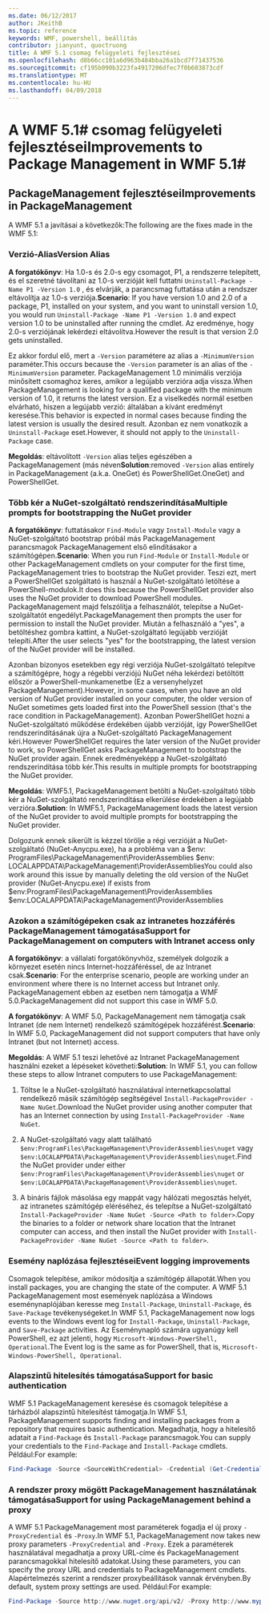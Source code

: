 ```yaml
---
ms.date: 06/12/2017
author: JKeithB
ms.topic: reference
keywords: WMF, powershell, beállítás
contributor: jianyunt, quoctruong
title: A WMF 5.1 csomag felügyeleti fejlesztései
ms.openlocfilehash: d8b66cc101a6d963b484bba26a1bcd7f71437536
ms.sourcegitcommit: cf195b090b3223fa4917206dfec7f0b603873cdf
ms.translationtype: MT
ms.contentlocale: hu-HU
ms.lasthandoff: 04/09/2018
---
```

# <a name="improvements-to-package-management-in-wmf-51"></a><span data-ttu-id="5fd46-103">A WMF 5.1# csomag felügyeleti fejlesztései</span><span class="sxs-lookup"><span data-stu-id="5fd46-103">Improvements to Package Management in WMF 5.1#</span></span>

## <a name="improvements-in-packagemanagement"></a><span data-ttu-id="5fd46-104">PackageManagement fejlesztései</span><span class="sxs-lookup"><span data-stu-id="5fd46-104">Improvements in PackageManagement</span></span> ##
<span data-ttu-id="5fd46-105">A WMF 5.1 a javításai a következők:</span><span class="sxs-lookup"><span data-stu-id="5fd46-105">The following are the fixes made in the WMF 5.1:</span></span>

### <a name="version-alias"></a><span data-ttu-id="5fd46-106">Verzió-Alias</span><span class="sxs-lookup"><span data-stu-id="5fd46-106">Version Alias</span></span>

<span data-ttu-id="5fd46-107">**A forgatókönyv**: Ha 1.0-s és 2.0-s egy csomagot, P1, a rendszerre telepített, és el szeretné távolítani az 1.0-s verzióját kell futtatni `Uninstall-Package -Name P1 -Version 1.0` , és elvárják, a parancsmag futtatása után a rendszer eltávolítja az 1.0-s verziója.</span><span class="sxs-lookup"><span data-stu-id="5fd46-107">**Scenario**: If you have version 1.0 and 2.0 of a package, P1, installed on your system, and you want to uninstall version 1.0, you would run `Uninstall-Package -Name P1 -Version 1.0` and expect version 1.0 to be uninstalled after running the cmdlet.</span></span> <span data-ttu-id="5fd46-108">Az eredménye, hogy 2.0-s verziójának lekérdezi eltávolítva.</span><span class="sxs-lookup"><span data-stu-id="5fd46-108">However the result is that version 2.0 gets uninstalled.</span></span>

<span data-ttu-id="5fd46-109">Ez akkor fordul elő, mert a `-Version` paramétere az alias a `-MinimumVersion` paraméter.</span><span class="sxs-lookup"><span data-stu-id="5fd46-109">This occurs because the `-Version` parameter is an alias of the `-MinimumVersion` parameter.</span></span> <span data-ttu-id="5fd46-110">PackageManagement 1.0 minimális verziója minősített csomaghoz keres, amikor a legújabb verzióra adja vissza.</span><span class="sxs-lookup"><span data-stu-id="5fd46-110">When PackageManagement is looking for a qualified package with the minimum version of 1.0, it returns the latest version.</span></span> <span data-ttu-id="5fd46-111">Ez a viselkedés normál esetben elvárható, hiszen a legújabb verzió: általában a kívánt eredményt keresése.</span><span class="sxs-lookup"><span data-stu-id="5fd46-111">This behavior is expected in normal cases because finding the latest version is usually the desired result.</span></span> <span data-ttu-id="5fd46-112">Azonban ez nem vonatkozik a `Uninstall-Package` eset.</span><span class="sxs-lookup"><span data-stu-id="5fd46-112">However, it should not apply to the `Uninstall-Package` case.</span></span>

<span data-ttu-id="5fd46-113">**Megoldás**: eltávolított `-Version` alias teljes egészében a PackageManagement (más néven</span><span class="sxs-lookup"><span data-stu-id="5fd46-113">**Solution**:removed `-Version` alias entirely in PackageManagement (a.k.a.</span></span> <span data-ttu-id="5fd46-114">OneGet) és PowerShellGet.</span><span class="sxs-lookup"><span data-stu-id="5fd46-114">OneGet) and PowerShellGet.</span></span>

### <a name="multiple-prompts-for-bootstrapping-the-nuget-provider"></a><span data-ttu-id="5fd46-115">Több kér a NuGet-szolgáltató rendszerindítása</span><span class="sxs-lookup"><span data-stu-id="5fd46-115">Multiple prompts for bootstrapping the NuGet provider</span></span>

<span data-ttu-id="5fd46-116">**A forgatókönyv**: futtatásakor `Find-Module` vagy `Install-Module` vagy a NuGet-szolgáltató bootstrap próbál más PackageManagement parancsmagok PackageManagement első elindításakor a számítógépen.</span><span class="sxs-lookup"><span data-stu-id="5fd46-116">**Scenario**: When you run `Find-Module` or `Install-Module` or other PackageManagement cmdlets on your computer for the first time, PackageManagement tries to bootstrap the NuGet provider.</span></span> <span data-ttu-id="5fd46-117">Teszi ezt, mert a PowerShellGet szolgáltató is használ a NuGet-szolgáltató letöltése a PowerShell-modulok.</span><span class="sxs-lookup"><span data-stu-id="5fd46-117">It does this because the PowerShellGet provider also uses the NuGet provider to download PowerShell modules.</span></span> <span data-ttu-id="5fd46-118">PackageManagement majd felszólítja a felhasználót, telepítse a NuGet-szolgáltatót engedélyt.</span><span class="sxs-lookup"><span data-stu-id="5fd46-118">PackageManagement then prompts the user for permission to install the NuGet provider.</span></span> <span data-ttu-id="5fd46-119">Miután a felhasználó a "yes", a betöltéshez gombra kattint, a NuGet-szolgáltató legújabb verzióját telepíti.</span><span class="sxs-lookup"><span data-stu-id="5fd46-119">After the user selects "yes" for the bootstrapping, the latest version of the NuGet provider will be installed.</span></span>

<span data-ttu-id="5fd46-120">Azonban bizonyos esetekben egy régi verziója NuGet-szolgáltató telepítve a számítógépre, hogy a régebbi verziójú NuGet néha lekérdezi betöltött először a PowerShell-munkamenetbe (Ez a versenyhelyzet PackageManagement).</span><span class="sxs-lookup"><span data-stu-id="5fd46-120">However, in some cases, when you have an old version of NuGet provider installed on your computer, the older version of NuGet sometimes gets loaded first into the PowerShell session (that's the race condition in PackageManagement).</span></span> <span data-ttu-id="5fd46-121">Azonban PowerShellGet hozni a NuGet-szolgáltató működése érdekében újabb verzióját, így PowerShellGet rendszerindításának újra a NuGet-szolgáltató PackageManagement kéri.</span><span class="sxs-lookup"><span data-stu-id="5fd46-121">However PowerShellGet requires the later version of the NuGet provider to work, so PowerShellGet asks PackageManagement to bootstrap the NuGet provider again.</span></span> <span data-ttu-id="5fd46-122">Ennek eredményeképp a NuGet-szolgáltató rendszerindítása több kér.</span><span class="sxs-lookup"><span data-stu-id="5fd46-122">This results in multiple prompts for bootstrapping the NuGet provider.</span></span>

<span data-ttu-id="5fd46-123">**Megoldás**: WMF5.1, PackageManagement betölti a NuGet-szolgáltató több kér a NuGet-szolgáltató rendszerindítása elkerülése érdekében a legújabb verzióra.</span><span class="sxs-lookup"><span data-stu-id="5fd46-123">**Solution**: In WMF5.1, PackageManagement loads the latest version of the NuGet provider to avoid multiple prompts for bootstrapping the NuGet provider.</span></span>

<span data-ttu-id="5fd46-124">Dolgozunk ennek sikerült is kézzel törölje a régi verzióját a NuGet-szolgáltató (NuGet-Anycpu.exe), ha a probléma van a $env: ProgramFiles\PackageManagement\ProviderAssemblies $env: LOCALAPPDATA\PackageManagement\ProviderAssemblies</span><span class="sxs-lookup"><span data-stu-id="5fd46-124">You could also work around this issue by manually deleting the old version of the NuGet provider (NuGet-Anycpu.exe) if exists from $env:ProgramFiles\PackageManagement\ProviderAssemblies $env:LOCALAPPDATA\PackageManagement\ProviderAssemblies</span></span>


### <a name="support-for-packagemanagement-on-computers-with-intranet-access-only"></a><span data-ttu-id="5fd46-125">Azokon a számítógépeken csak az intranetes hozzáférés PackageManagement támogatása</span><span class="sxs-lookup"><span data-stu-id="5fd46-125">Support for PackageManagement on computers with Intranet access only</span></span>

<span data-ttu-id="5fd46-126">**A forgatókönyv**: a vállalati forgatókönyvhöz, személyek dolgozik a környezet esetén nincs Internet-hozzáféréssel, de az Intranet csak.</span><span class="sxs-lookup"><span data-stu-id="5fd46-126">**Scenario**: For the enterprise scenario, people are working under an environment where there is no Internet access but Intranet only.</span></span> <span data-ttu-id="5fd46-127">PackageManagement ebben az esetben nem támogatja a WMF 5.0.</span><span class="sxs-lookup"><span data-stu-id="5fd46-127">PackageManagement did not support this case in WMF 5.0.</span></span>

<span data-ttu-id="5fd46-128">**A forgatókönyv**: A WMF 5.0, PackageManagement nem támogatja csak Intranet (de nem Internet) rendelkező számítógépek hozzáférést.</span><span class="sxs-lookup"><span data-stu-id="5fd46-128">**Scenario**: In WMF 5.0, PackageManagement did not support computers that have only Intranet (but not Internet) access.</span></span>

<span data-ttu-id="5fd46-129">**Megoldás**: A WMF 5.1 teszi lehetővé az Intranet PackageManagement használni ezeket a lépéseket követheti:</span><span class="sxs-lookup"><span data-stu-id="5fd46-129">**Solution**: In WMF 5.1, you can follow these steps to allow Intranet computers to use PackageManagement:</span></span>

1. <span data-ttu-id="5fd46-130">Töltse le a NuGet-szolgáltató használatával internetkapcsolattal rendelkező másik számítógép segítségével `Install-PackageProvider -Name NuGet`.</span><span class="sxs-lookup"><span data-stu-id="5fd46-130">Download the NuGet provider using another computer that has an Internet connection by using `Install-PackageProvider -Name NuGet`.</span></span>

2. <span data-ttu-id="5fd46-131">A NuGet-szolgáltató vagy alatt található `$env:ProgramFiles\PackageManagement\ProviderAssemblies\nuget` vagy `$env:LOCALAPPDATA\PackageManagement\ProviderAssemblies\nuget`.</span><span class="sxs-lookup"><span data-stu-id="5fd46-131">Find the NuGet provider under either `$env:ProgramFiles\PackageManagement\ProviderAssemblies\nuget`  or  `$env:LOCALAPPDATA\PackageManagement\ProviderAssemblies\nuget`.</span></span>

3. <span data-ttu-id="5fd46-132">A bináris fájlok másolása egy mappát vagy hálózati megosztás helyét, az intranetes számítógép eléréséhez, és telepítse a NuGet-szolgáltató `Install-PackageProvider -Name NuGet -Source <Path to folder>`.</span><span class="sxs-lookup"><span data-stu-id="5fd46-132">Copy the binaries to a folder or network share location that the Intranet computer can access, and then install the NuGet provider with `Install-PackageProvider -Name NuGet -Source <Path to folder>`.</span></span>


### <a name="event-logging-improvements"></a><span data-ttu-id="5fd46-133">Esemény naplózása fejlesztései</span><span class="sxs-lookup"><span data-stu-id="5fd46-133">Event logging improvements</span></span>

<span data-ttu-id="5fd46-134">Csomagok telepítése, amikor módosítja a számítógép állapotát.</span><span class="sxs-lookup"><span data-stu-id="5fd46-134">When you install packages, you are changing the state of the computer.</span></span> <span data-ttu-id="5fd46-135">A WMF 5.1 PackageManagement most események naplózása a Windows eseménynaplójában keresse meg `Install-Package`, `Uninstall-Package`, és `Save-Package` tevékenységeket.</span><span class="sxs-lookup"><span data-stu-id="5fd46-135">In WMF 5.1, PackageManagement now logs events to the Windows event log for `Install-Package`, `Uninstall-Package`, and `Save-Package` activities.</span></span> <span data-ttu-id="5fd46-136">Az Eseménynapló számára ugyanúgy kell PowerShell, ez azt jelenti, hogy `Microsoft-Windows-PowerShell, Operational`.</span><span class="sxs-lookup"><span data-stu-id="5fd46-136">The Event log  is the same as for PowerShell, that is, `Microsoft-Windows-PowerShell, Operational`.</span></span>

### <a name="support-for-basic-authentication"></a><span data-ttu-id="5fd46-137">Alapszintű hitelesítés támogatása</span><span class="sxs-lookup"><span data-stu-id="5fd46-137">Support for basic authentication</span></span>

<span data-ttu-id="5fd46-138">WMF 5.1 PackageManagement keresése és csomagok telepítése a tárházból alapszintű hitelesítést támogatja.</span><span class="sxs-lookup"><span data-stu-id="5fd46-138">In WMF 5.1, PackageManagement supports finding and installing packages from a repository that requires basic authentication.</span></span> <span data-ttu-id="5fd46-139">Megadhatja, hogy a hitelesítő adatait a `Find-Package` és `Install-Package` parancsmagok.</span><span class="sxs-lookup"><span data-stu-id="5fd46-139">You can supply your credentials to the `Find-Package` and `Install-Package` cmdlets.</span></span> <span data-ttu-id="5fd46-140">Például:</span><span class="sxs-lookup"><span data-stu-id="5fd46-140">For example:</span></span>

``` PowerShell
Find-Package -Source <SourceWithCredential> -Credential (Get-Credential)
```
### <a name="support-for-using-packagemanagement-behind-a-proxy"></a><span data-ttu-id="5fd46-141">A rendszer proxy mögött PackageManagement használatának támogatása</span><span class="sxs-lookup"><span data-stu-id="5fd46-141">Support for using PackageManagement behind a proxy</span></span>

<span data-ttu-id="5fd46-142">A WMF 5.1 PackageManagement most paraméterek fogadja el új proxy `-ProxyCredential` és `-Proxy`.</span><span class="sxs-lookup"><span data-stu-id="5fd46-142">In WMF 5.1, PackageManagement now takes new proxy parameters `-ProxyCredential` and `-Proxy`.</span></span> <span data-ttu-id="5fd46-143">Ezek a paraméterek használatával megadhatja a proxy URL-címe és PackageManagement parancsmagokkal hitelesítő adatokat.</span><span class="sxs-lookup"><span data-stu-id="5fd46-143">Using these parameters, you can specify the proxy URL and credentials to PackageManagement cmdlets.</span></span> <span data-ttu-id="5fd46-144">Alapértelmezés szerint a rendszer proxybeállítások vannak érvényben.</span><span class="sxs-lookup"><span data-stu-id="5fd46-144">By default, system proxy settings are used.</span></span> <span data-ttu-id="5fd46-145">Például:</span><span class="sxs-lookup"><span data-stu-id="5fd46-145">For example:</span></span>

``` PowerShell
Find-Package -Source http://www.nuget.org/api/v2/ -Proxy http://www.myproxyserver.com -ProxyCredential (Get-Credential)
```